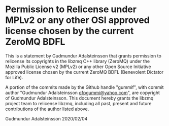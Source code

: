 # Permission to Relicense under MPLv2 or any other OSI approved license chosen by the current ZeroMQ BDFL

This is a statement by Gudmundur Adalsteinsson that grants permission to
relicense its copyrights in the libzmq C++ library (ZeroMQ) under the
Mozilla Public License v2 (MPLv2) or any other Open Source Initiative
approved license chosen by the current ZeroMQ BDFL (Benevolent
Dictator for Life).

A portion of the commits made by the Github handle "gummif", with
commit author "Gudmundur Adalsteinsson <ofpgummi@yahoo.com>", are
copyright of Gudmundur Adalsteinsson.  This document hereby grants the libzmq
project team to relicense libzmq, including all past, present and
future contributions of the author listed above.

Gudmundur Adalsteinsson
2020/02/04

